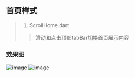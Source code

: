 ## 首页样式  


>   1. ScrollHome.dart    
>    > 滑动和点击顶部tabBar切换首页展示内容  

### 效果图

![image](https://github.com/zhanlianglucky/flutter_demo/tree/master/lib/home_type/img/home_page1.png)      ![image](https://github.com/zhanlianglucky/flutter_demo/tree/master/lib/home_type/img/home_page2.png)  

